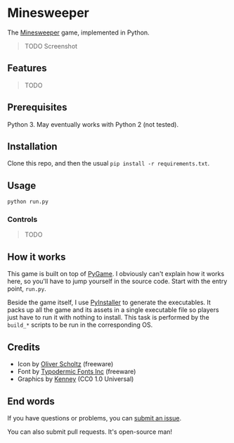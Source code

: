# Minesweeper

The [Minesweeper](https://en.wikipedia.org/wiki/Minesweeper_(video_game)) game, implemented in Python.

> TODO Screenshot

## Features

> TODO

## Prerequisites

Python 3. May eventually works with Python 2 (not tested).

## Installation

Clone this repo, and then the usual `pip install -r requirements.txt`.

## Usage

```
python run.py
```

### Controls

> TODO

## How it works

This game is built on top of [PyGame](http://www.pygame.org/hifi.html). I obviously can't explain how it
works here, so you'll have to jump yourself in the source code. Start with the entry point, `run.py`.

Beside the game itself, I use [PyInstaller](http://www.pyinstaller.org/) to generate the executables. It packs
up all the game and its assets in a single executable file so players just have to run it with nothing to install.
This task is performed by the `build_*` scripts to be run in the corresponding OS.

## Credits

  - Icon by [Oliver Scholtz](https://www.iconfinder.com/icons/23906/mines_icon) (freeware)
  - Font by [Typodermic Fonts Inc](http://www.dafont.com/coolvetica.font) (freeware)
  - Graphics by [Kenney](https://kenney.nl/assets/topdown-tanks-redux) (CC0 1.0 Universal)

## End words

If you have questions or problems, you can [submit an issue](https://github.com/EpocDotFr/minesweeper/issues).

You can also submit pull requests. It's open-source man!